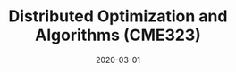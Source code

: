 ---
title: "Distributed Optimization and Algorithms (CME323)"
collection: teaching
permalink: /teaching/2020-cme323
venue: "Stanford University"
date: 2020-03-01
---